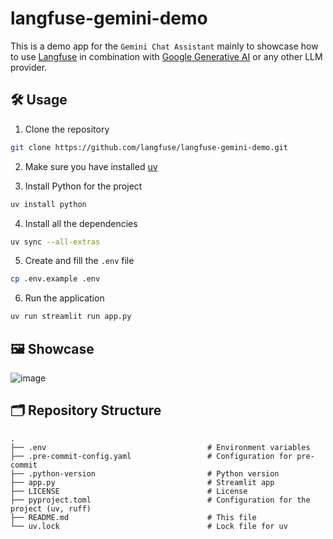 # langfuse-gemini-demo
This is a demo app for the `Gemini Chat Assistant` mainly to showcase how to use [Langfuse](https://langfuse.com) in combination with [Google Generative AI](https://ai.google.dev/gemini-api/docs/models/gemini) or any other LLM provider.

## 🛠️ Usage

1. Clone the repository
```bash
git clone https://github.com/langfuse/langfuse-gemini-demo.git
```

2. Make sure you have installed [uv](https://docs.astral.sh/uv/)

3. Install Python for the project
```bash
uv install python
```

4. Install all the dependencies
```bash
uv sync --all-extras
```

5. Create and fill the `.env` file
```bash
cp .env.example .env
```

6. Run the application
```bash
uv run streamlit run app.py
```

## 🖼️ Showcase
![image](https://github.com/user-attachments/assets/2ff4252b-0e33-4a0c-af55-4e0b66635bac)


## 🗂️ Repository Structure
```plaintext
.
├── .env                                    # Environment variables       
├── .pre-commit-config.yaml                 # Configuration for pre-commit
├── .python-version                         # Python version
├── app.py                                  # Streamlit app  
├── LICENSE                                 # License
├── pyproject.toml                          # Configuration for the project (uv, ruff)
├── README.md                               # This file
└── uv.lock                                 # Lock file for uv
```
